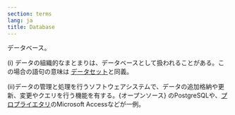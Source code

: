 ```yaml
---
section: terms
lang: ja
title: Database
---
```


データベース。

(i) データの組織的なまとまりは、データベースとして扱われることがある。この場合の語句の意味は [データセット](/glossary/ja/terms/dataset/)と同義。

(ii)データの管理と処理を行うソフトウェアシステムで、データの追加格納や更新、変更やクエリを行う機能を有する。{オープンソース} のPostgreSQLや、[プロプライエタリ](/glossary/ja/terms/proprietary/)のMicrosoft Accessなどが一例。
